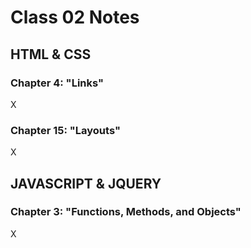 # Class 02 Notes
## HTML & CSS
### Chapter 4: "Links"
X

### Chapter 15: "Layouts"
X
## JAVASCRIPT & JQUERY
### Chapter 3: "Functions, Methods, and Objects"
X
